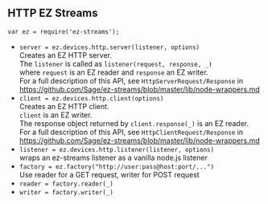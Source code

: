 ## HTTP EZ Streams

`var ez = require('ez-streams');`

* `server = ez.devices.http.server(listener, options)`  
  Creates an EZ HTTP server.  
  The `listener` is called as `listener(request, response, _)`  
  where `request` is an EZ reader and `response` an EZ writer.  
  For a full description of this API, see `HttpServerRequest/Response` in
  https://github.com/Sage/ez-streams/blob/master/lib/node-wrappers.md 
* `client = ez.devices.http.client(options)`  
  Creates an EZ HTTP client.  
  `client` is an EZ writer.  
  The response object returned by `client.response(_)`  is an EZ reader.  
  For a full description of this API, see `HttpClientRequest/Response` in
  https://github.com/Sage/ez-streams/blob/master/lib/node-wrappers.md 
* `listener = ez.devices.http.listener(listener, options)`  
   wraps an ez-streams listener as a vanilla node.js listener
* `factory = ez.factory("http://user:pass@host:port/...")`  
   Use reader for a GET request, writer for POST request
* `reader = factory.reader(_)`  
* `writer = factory.writer(_)`  
